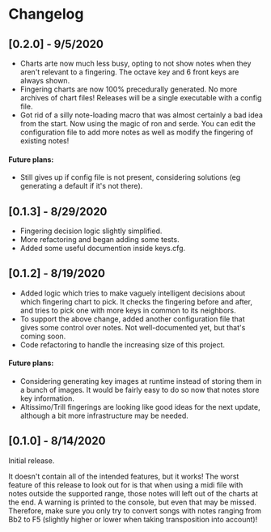 # Changelog

## [0.2.0] - 9/5/2020

- Charts arte now much less busy, opting to not show notes when they aren't relevant to a fingering. The octave key and 6 front keys are always shown.
- Fingering charts are now 100% precedurally generated. No more archives of chart files! Releases will be a single executable with a config file.
- Got rid of a silly note-loading macro that was almost certainly a bad idea from the start. Now using the magic of ron and serde. You can edit the configuration file to add more notes as well as modify the fingering of existing notes!

#### Future plans:
- Still gives up if config file is not present, considering solutions (eg generating a default if it's not there).

## [0.1.3] - 8/29/2020

- Fingering decision logic slightly simplified.
- More refactoring and began adding some tests.
- Added some useful documention inside keys.cfg.

## [0.1.2] - 8/19/2020

- Added logic which tries to make vaguely intelligent decisions about which fingering chart to pick. It checks the fingering before and after,
and tries to pick one with more keys in common to its neighbors.
- To support the above change, added another configuration file that gives some control over notes. Not well-documented yet, but that's coming soon.
- Code refactoring to handle the increasing size of this project.

#### Future plans:

- Considering generating key images at runtime instead of storing them in a bunch of images. It would be fairly easy to do so now that notes store key information.
- Altissimo/Trill fingerings are looking like good ideas for the next update, although a bit more infrastructure may be needed.

## [0.1.0] - 8/14/2020

Initial release.

It doesn't contain all of the intended features, but it works! The worst feature of this release to look out for is that when using a midi file with notes outside the supported range, those notes will left out of the charts at the end. A warning is printed to the console, but even that may be missed. Therefore, make sure you only try to convert songs with notes ranging from Bb2 to F5 (slightly higher or lower when taking transposition into account)!